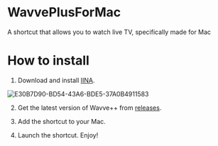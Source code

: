 # WavvePlusForMac
A shortcut that allows you to watch live TV, specifically made for Mac

# How to install

1. Download and install [IINA](https://iina.io).

![E30B7D90-BD54-43A6-BDE5-37A0B4911583](https://user-images.githubusercontent.com/82555878/196376569-038d00a4-aa2a-4c63-9b71-afdd6e5e1dfd.png)

2. Get the latest version of Wavve++ from [releases](https://github.com/Dr-Sauce/WavvePlusForMac/releases/tag/Releases).

3. Add the shortcut to your Mac.

4. Launch the shortcut. Enjoy!
